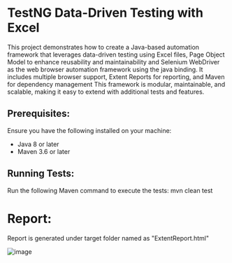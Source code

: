 # TestNG Data-Driven Testing with Excel

This project demonstrates how to create a Java-based automation framework that leverages data-driven testing using Excel files, Page Object Model to enhance reusability and maintainability and Selenium WebDriver as the web browser automation framework using the java binding. It includes multiple browser support, Extent Reports for reporting, and Maven for dependency management
This framework is modular, maintainable, and scalable, making it easy to extend with additional tests and features.

## Prerequisites:

Ensure you have the following installed on your machine:
- Java 8 or later
- Maven 3.6 or later


## Running Tests:

Run the following Maven command to execute the tests:
mvn clean test

# Report:
Report is generated under target folder named as "ExtentReport.html"

![image](https://github.com/user-attachments/assets/6c6e4649-7693-4ad7-be54-e82c0cee5769)
